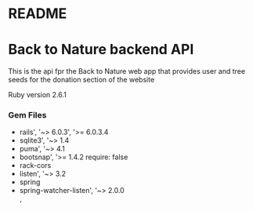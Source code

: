 # README

<h1>Back to Nature backend API</h1>

This is the api fpr the Back to Nature web app that provides user and tree seeds for the donation section of the website

Ruby version 2.6.1
<h3>Gem Files</h3>
<ul>
  <li>rails', '~> 6.0.3', '>= 6.0.3.4</li>
  <li>sqlite3', '~> 1.4</li>
  <li>puma', '~> 4.1</li>
  <li>bootsnap', '>= 1.4.2 require: false</li>
  <li>rack-cors</li>
  <li>listen', '~> 3.2</li>
  <li>spring</li>
  <li>spring-watcher-listen', '~> 2.0.0</li>,
</ul>

